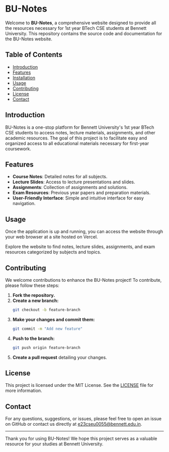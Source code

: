 # BU-Notes

Welcome to **BU-Notes**, a comprehensive website designed to provide all the resources necessary for 1st year BTech CSE students at Bennett University. This repository contains the source code and documentation for the BU-Notes website.

## Table of Contents

- [Introduction](#introduction)
- [Features](#features)
- [Installation](#installation)
- [Usage](#usage)
- [Contributing](#contributing)
- [License](#license)
- [Contact](#contact)

## Introduction

BU-Notes is a one-stop platform for Bennett University's 1st year BTech CSE students to access notes, lecture materials, assignments, and other academic resources. The goal of this project is to facilitate easy and organized access to all educational materials necessary for first-year coursework.

## Features

- **Course Notes**: Detailed notes for all subjects.
- **Lecture Slides**: Access to lecture presentations and slides.
- **Assignments**: Collection of assignments and solutions.
- **Exam Resources**: Previous year papers and preparation materials.
- **User-Friendly Interface**: Simple and intuitive interface for easy navigation.

## Usage

Once the application is up and running, you can access the website through your web browser at a site hosted on Vercel.

Explore the website to find notes, lecture slides, assignments, and exam resources categorized by subjects and topics.

## Contributing

We welcome contributions to enhance the BU-Notes project! To contribute, please follow these steps:

1. **Fork the repository.**
2. **Create a new branch:**
   ```bash
   git checkout -b feature-branch
   ```
3. **Make your changes and commit them:**
   ```bash
   git commit -m "Add new feature"
   ```
4. **Push to the branch:**
   ```bash
   git push origin feature-branch
   ```
5. **Create a pull request** detailing your changes.

## License

This project is licensed under the MIT License. See the [LICENSE](LICENSE) file for more information.

## Contact

For any questions, suggestions, or issues, please feel free to open an issue on GitHub or contact us directly at [e23cseu0055@bennett.edu.in](mailto:e23cseu0055@bennett.edu.in).

---

Thank you for using BU-Notes! We hope this project serves as a valuable resource for your studies at Bennett University.
